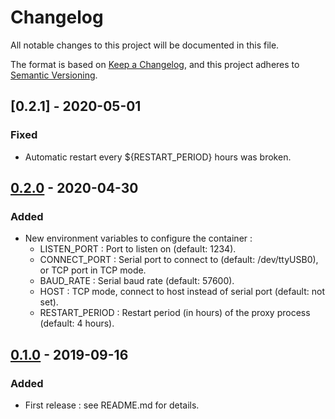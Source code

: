 # Changelog
All notable changes to this project will be documented in this file.

The format is based on [Keep a Changelog](https://keepachangelog.com/en/1.0.0/),
and this project adheres to [Semantic Versioning](https://semver.org/spec/v2.0.0.html).

## [0.2.1] - 2020-05-01
### Fixed
- Automatic restart every ${RESTART_PERIOD} hours was broken.

## [0.2.0] - 2020-04-30
### Added
- New environment variables to configure the container :
	- LISTEN_PORT : Port to listen on (default: 1234).
	- CONNECT_PORT : Serial port to connect to (default: /dev/ttyUSB0), or TCP port in TCP mode.
	- BAUD_RATE : Serial baud rate (default: 57600).
	- HOST : TCP mode, connect to host instead of serial port (default: not set).
	- RESTART_PERIOD : Restart period (in hours) of the proxy process (default: 4 hours).

## [0.1.0] - 2019-09-16
### Added
- First release : see README.md for details.

[Unreleased]: https://github.com/ssenart/rflinkproxy-docker/compare/0.1.0...HEAD
[0.1.0]: https://github.com/ssenart/rflinkproxy-docker/compare/0.1.0...0.0.0
[0.2.0]: https://github.com/ssenart/rflinkproxy-docker/compare/0.2.0...0.1.0
